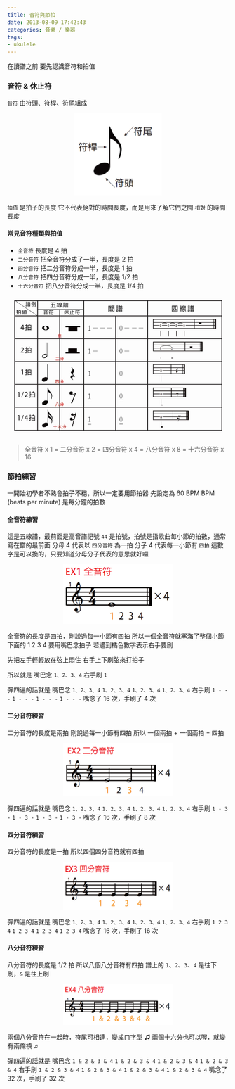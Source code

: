 ```yaml
---
title: 音符與節拍
date: 2013-08-09 17:42:43
categories: 音樂 / 樂器
tags:
- ukulele
---
```


在讀譜之前
要先認識音符和拍值

<!-- more -->

### 音符 & 休止符

`音符` 由符頭、符桿、符尾組成

<div align="center"><img src="/2013-08-09-music-notes-and-rhythm/note.jpg" width="200px" /></div>

`拍值` 是拍子的長度
它不代表絕對的時間長度，而是用來了解它們之間 `相對` 的時間長度

#### 常見音符種類與拍值
- `全音符` 長度是 4 拍
- `二分音符` 把全音符分成了一半，長度是 2 拍
- `四分音符` 把二分音符分成一半，長度是 1 拍
- `八分音符` 把四分音符分成一半，長度是 1/2 拍
- `十六分音符` 把八分音符分成一半，長度是 1/4 拍

<div align="center"><img src="/2013-08-09-music-notes-and-rhythm/note-value.jpg" width="500px" /></div>

> 全音符 x 1  = 二分音符 x 2 = 四分音符 x 4 = 八分音符 x 8 = 十六分音符 x 16

### 節拍練習

一開始初學者不熟會拍子不穩，所以一定要用節拍器
先設定為 60 BPM
BPM (beats per minute) 是每分鐘的拍數

#### 全音符練習

這是五線譜，最前面是高音譜記號
`44` 是拍號，拍號是指歌曲每小節的拍數，通常寫在譜的最前面
分母 4 代表以 `四分音符` 為一拍
分子 4 代表每一小節有 `四拍`
這數字是可以換的，只要知道分母分子代表的意思就好囉

<div align="center"><img src="/2013-08-09-music-notes-and-rhythm/whole-note.jpg" width="250px" /></div>

全音符的長度是四拍，剛說過每一小節有四拍
所以一個全音符就塞滿了整個小節
下面的 1 2 3 4 要用嘴巴念拍子
若遇到橘色數字表示右手要刷

先把左手輕輕放在弦上悶住
右手上下刷弦來打拍子

所以就是
嘴巴念 `1、2、3、4`
右手刷 `1 `

彈四遍的話就是
嘴巴念 `1、2、3、4` `1、2、3、4` `1、2、3、4` `1、2、3、4`
右手刷 `1 - - -` `1 - - -` `1 - - -` `1 - - -`
嘴念了 16 次，手刷了 4 次

#### 二分音符練習
二分音符的長度是兩拍
剛說過每一小節有四拍
所以 一個兩拍 + 一個兩拍 = 四拍

<div align="center"><img src="/2013-08-09-music-notes-and-rhythm/half-note.jpg" width="250px" /></div>

彈四遍的話就是
嘴巴念 `1、2、3、4` `1、2、3、4` `1、2、3、4` `1、2、3、4`
右手刷 `1 - 3 -` `1 - 3 -` `1 - 3 -` `1 - 3 -`
嘴念了 16 次，手刷了 8 次

#### 四分音符練習
四分音符的長度是一拍
所以四個四分音符就有四拍

<div align="center"><img src="/2013-08-09-music-notes-and-rhythm/quarter-note.jpg" width="250px" /></div>

彈四遍的話就是
嘴巴念 `1、2、3、4` `1、2、3、4` `1、2、3、4` `1、2、3、4`
右手刷 `1 2 3 4` `1 2 3 4` `1 2 3 4` `1 2 3 4`
嘴念了 16 次，手刷了 16 次

#### 八分音符練習
八分音符的長度是 1/2 拍
所以八個八分音符有四拍
譜上的 `1`、`2`、`3`、`4` 是往下刷，`&` 是往上刷

<div align="center"><img src="/2013-08-09-music-notes-and-rhythm/eighth-note.jpg" width="250px" /></div>

兩個八分音符在一起時，符尾可相連，變成ㄇ字型 ♫
兩個十六分也可以喔，就變有兩條槓 ♬


彈四遍的話就是
嘴巴念 `1 & 2 & 3 & 4` `1 & 2 & 3 & 4` `1 & 2 & 3 & 4` `1 & 2 & 3 & 4`
右手刷 `1 & 2 & 3 & 4` `1 & 2 & 3 & 4` `1 & 2 & 3 & 4` `1 & 2 & 3 & 4`
嘴念了 32 次，手刷了 32 次














